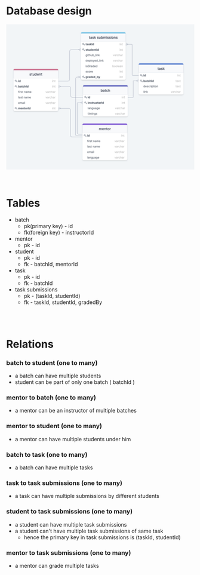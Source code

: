 # Database design

<p align="center"><img src="db.png" alt="db design" width="900"/></p>
<br>

# Tables

- batch
  - pk(primary key) - id
  - fk(foreign key) - instructorId
- mentor
  - pk - id
- student
  - pk - id
  - fk - batchId, mentorId
- task
  - pk - id
  - fk - batchId
- task submissions
  - pk - (taskId, studentId)
  - fk - taskId, studentId, gradedBy

<br>
<br>

# Relations

### batch to student (one to many)

- a batch can have multiple students
- student can be part of only one batch ( batchId )

### mentor to batch (one to many)

- a mentor can be an instructor of multiple batches

### mentor to student (one to many)

- a mentor can have multiple students under him

### batch to task (one to many)

- a batch can have multiple tasks

### task to task submissions (one to many)

- a task can have multiple submissions by different students

### student to task submissions (one to many)

- a student can have multiple task submissions
- a student can't have multiple task submissions of same task
  - hence the primary key in task submissions is (taskId, studentId)

### mentor to task submissions (one to many)

- a mentor can grade multiple tasks
